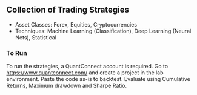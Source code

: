 ## Collection of Trading Strategies

- Asset Classes: Forex, Equities, Cryptocurrencies
- Techniques: Machine Learning (Classification), Deep Learning  (Neural Nets), Statistical

### To Run
To run the strategies, a QuantConnect account is required. 
Go to https://www.quantconnect.com/ and create a project in the lab environment.
Paste the code as-is to backtest.
Evaluate using Cumulative Returns, Maximum drawdown and Sharpe Ratio.
